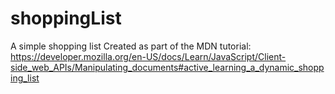 # shoppingList
A simple shopping list
Created as part of the MDN tutorial: https://developer.mozilla.org/en-US/docs/Learn/JavaScript/Client-side_web_APIs/Manipulating_documents#active_learning_a_dynamic_shopping_list
